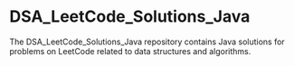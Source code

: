 # DSA_LeetCode_Solutions_Java
The DSA_LeetCode_Solutions_Java repository contains Java solutions for problems on LeetCode related to data structures and algorithms.
